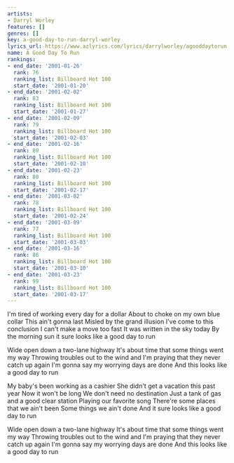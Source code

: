 ```yaml
---
artists:
- Darryl Worley
features: []
genres: []
key: a-good-day-to-run-darryl-worley
lyrics_url: https://www.azlyrics.com/lyrics/darrylworley/agooddaytorun.html
name: A Good Day To Run
rankings:
- end_date: '2001-01-26'
  rank: 76
  ranking_list: Billboard Hot 100
  start_date: '2001-01-20'
- end_date: '2001-02-02'
  rank: 83
  ranking_list: Billboard Hot 100
  start_date: '2001-01-27'
- end_date: '2001-02-09'
  rank: 79
  ranking_list: Billboard Hot 100
  start_date: '2001-02-03'
- end_date: '2001-02-16'
  rank: 80
  ranking_list: Billboard Hot 100
  start_date: '2001-02-10'
- end_date: '2001-02-23'
  rank: 80
  ranking_list: Billboard Hot 100
  start_date: '2001-02-17'
- end_date: '2001-03-02'
  rank: 78
  ranking_list: Billboard Hot 100
  start_date: '2001-02-24'
- end_date: '2001-03-09'
  rank: 77
  ranking_list: Billboard Hot 100
  start_date: '2001-03-03'
- end_date: '2001-03-16'
  rank: 86
  ranking_list: Billboard Hot 100
  start_date: '2001-03-10'
- end_date: '2001-03-23'
  rank: 99
  ranking_list: Billboard Hot 100
  start_date: '2001-03-17'
---
```


I'm tired of working every day for a dollar
About to choke on my own blue collar
This ain't gonna last
Misled by the grand illusion
I've come to this conclusion
I can't make a move too fast
It was written in the sky today
By the morning sun it sure looks like a good day to run

Wide open down a two-lane highway
It's about time that some things went my way
Throwing troubles out to the wind and
I'm praying that they never catch up again
I'm gonna say my worrying days are done
And this looks like a good day to run

My baby's been working as a cashier
She didn't get a vacation this past year
Now it won't be long
We don't need no destination
Just a tank of gas and a good clear station
Playing our favorite song
There're some places that we ain't been
Some things we ain't done
And it sure looks like a good day to run

Wide open down a two-lane highway
It's about time that some things went my way
Throwing troubles out to the wind and
I'm praying that they never catch up again
I'm gonna say my worrying days are done
And this looks like a good day to run



